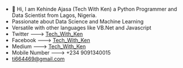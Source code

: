 - 👋 Hi, I am Kehinde Ajasa (Tech With Ken) a Python Programmer and Data Scientist from Lagos, Nigeria.
- Passionate about Data Science and Machine Learning
- Versatile with other languages like VB.Net and Javascript
- Twitter ---> [Tech_With_Ken](https://t.co/AVhTcllalD)
- Facebook ---> [Tech_With_Ken](https://web.facebook.com/emmanuel.kedura/)
- Medium ---> [Tech_With_Ken](https://medium.com/@ti664469)
- Mobile Number ---> +234 9091340015
- ti664469@gmail.com
